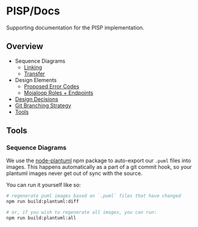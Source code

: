 # PISP/Docs

Supporting documentation for the PISP implementation.

## Overview
- Sequence Diagrams
  - [Linking](./linking/README.md)
  - [Transfer](./transfer/README.md)
- Design Elements
  - [Proposed Error Codes](./error_codes.md)
  - [Mojaloop Roles + Endpoints](./roles_and_endpoints.md)
- [Design Decisions](./design-decisions/README.md)
- [Git Branching Strategy](./git_branching.md)
- [Tools](#tools)


## Tools

### Sequence Diagrams

We use the [node-plantuml](https://github.com/markushedvall/node-plantuml#readme) npm package to auto-export our `.puml` files into images. This happens automatically as a part of a git commit hook, so your plantuml images never get out of sync with the source.

You can run it yourself like so:

```bash
# regenerate puml images based on `.puml` files that have changed
npm run build:plantuml:diff

# or, if you wish to regenerate all images, you can run:
npm run build:plantuml:all
```
